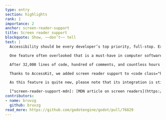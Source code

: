 ```yaml
---
type: entry
section: highlights
rank: 1
importance: 2
anchor: screen-reader-support
title: Screen reader support
blockquote: Show, ~~don’t~~ tell
text: |
  Accessibility should be every developer’s top priority, full-stop. Excluding someone from an experience for factors outside of their control is an area that video games and applications have the potential to circumvent entirely.

  One feature often overlooked that is a must-have in computer software is screen reader support. Such readers are an essential tool for people who are visually impaired, illiterate, or have a learning disability.[^screen-reader-support-mdn] It enables them to understand the context given visually. It does, however, take a solid framework to develop such accommodations. That’s because each platform has its own way to handle accessibility. This obviously makes it difficult to support every platform.

  After 32,000 lines of code, hundred of comments, and countless hours of feedback and testing, we are proud to introduce the integration of [AccessKit](https://accesskit.dev/) in the engine. It is a framework that launched 2 years ago in order to offer a way to bridge most of the platforms (macOS, Windows, and Unix/Linux using [D-Bus](https://en.wikipedia.org/wiki/D-Bus)) over a common API.

  Thanks to AccessKit, we added screen reader support to <code class="highlight"><span class="enginetype">Control</span></code> nodes. We also added screen reader bindings in order to customize the behavior of any type of <code class="highlight"><span class="enginetype">Node</span></code>.

  As this feature is quite new, please note that its integration is still in its experimental phase. And screen reader support for the Godot Editor itself is not complete yet—it is only implemented for the Project Manager, standard UI nodes, and the inspector. Expect follow-ups in future updates.

  [^screen-reader-support-mdn]: [MDN article on screen readers](https://developer.mozilla.org/en-US/docs/Glossary/Screen_reader).
contributors:
- name: bruvzg
  github: bruvzg
read_more: https://github.com/godotengine/godot/pull/76829
---
```

